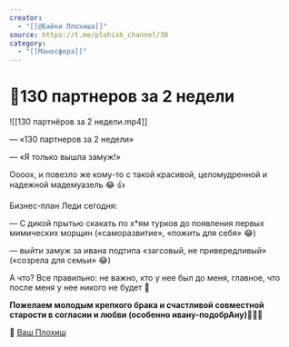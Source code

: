 ```yaml
---
creator:
  - "[[@Байки Плохиша]]"
source: https://t.me/plohish_channel/30
category:
  - "[[Маносфера]]"
---
```


# 📰130 партнеров за 2 недели

![[130 партнëров за 2 недели.mp4]]

— «130 партнеров за 2 недели»

— «Я только вышла замуж!»

Оооох, и повезло же кому-то с  такой красивой, целомудренной и надежной мадемуазель 😂
👍

Бизнес-план Леди сегодня:

— С дикой прытью скакать по х*ям турков до появления первых мимических морщин («саморазвитие», «пожить для себя» 😂)

— выйти замуж за ивана подтипа «загсовый, не привередливый» («созрела для семьи» 😂)

А что? Все правильно: не важно, кто у нее был до меня, главное, что после меня у нее никого не будет 🤝

**Пожелаем молодым крепкого брака и счастливой совместной старости в согласии и любви (особенно ивану-подобрАну)**🙏😭😂

🤝 [Ваш Плохиш](https://t.me/plohish_channel)
